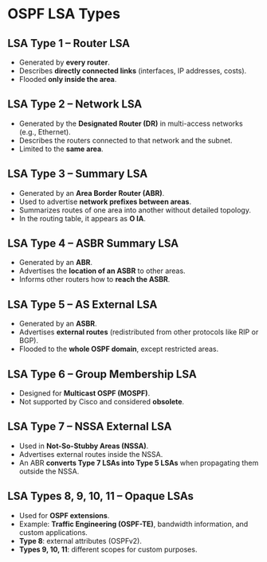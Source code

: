 # OSPF LSA Types

## LSA Type 1 – Router LSA
- Generated by **every router**.
- Describes **directly connected links** (interfaces, IP addresses, costs).
- Flooded **only inside the area**.

## LSA Type 2 – Network LSA
- Generated by the **Designated Router (DR)** in multi-access networks (e.g., Ethernet).
- Describes the routers connected to that network and the subnet.
- Limited to the **same area**.

## LSA Type 3 – Summary LSA
- Generated by an **Area Border Router (ABR)**.
- Used to advertise **network prefixes between areas**.
- Summarizes routes of one area into another without detailed topology.
- In the routing table, it appears as **O IA**.

## LSA Type 4 – ASBR Summary LSA
- Generated by an **ABR**.
- Advertises the **location of an ASBR** to other areas.
- Informs other routers how to **reach the ASBR**.

## LSA Type 5 – AS External LSA
- Generated by an **ASBR**.
- Advertises **external routes** (redistributed from other protocols like RIP or BGP).
- Flooded to the **whole OSPF domain**, except restricted areas.

## LSA Type 6 – Group Membership LSA
- Designed for **Multicast OSPF (MOSPF)**.
- Not supported by Cisco and considered **obsolete**.

## LSA Type 7 – NSSA External LSA
- Used in **Not-So-Stubby Areas (NSSA)**.
- Advertises external routes inside the NSSA.
- An ABR **converts Type 7 LSAs into Type 5 LSAs** when propagating them outside the NSSA.

## LSA Types 8, 9, 10, 11 – Opaque LSAs
- Used for **OSPF extensions**.
- Example: **Traffic Engineering (OSPF-TE)**, bandwidth information, and custom applications.
- **Type 8**: external attributes (OSPFv2).
- **Types 9, 10, 11**: different scopes for custom purposes.

